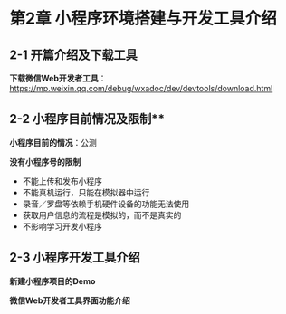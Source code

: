# 第2章 小程序环境搭建与开发工具介绍

## 2-1 开篇介绍及下载工具

**下载微信Web开发者工具**：<https://mp.weixin.qq.com/debug/wxadoc/dev/devtools/download.html>

## 2-2 小程序目前情况及限制**

**小程序目前的情况**：公测

**没有小程序号的限制**

- 不能上传和发布小程序
- 不能真机运行，只能在模拟器中运行
- 录音／罗盘等依赖手机硬件设备的功能无法使用
- 获取用户信息的流程是模拟的，而不是真实的
- 不影响学习开发小程序

## 2-3 小程序开发工具介绍

**新建小程序项目的Demo**

**微信Web开发者工具界面功能介绍**

